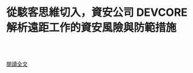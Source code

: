 # 從駭客思維切入，資安公司 DEVCORE 解析遠距工作的資安風險與防範措施

<!--more-->
<!--152-->
<br><br/>


[閱讀全文](https://buzzorange.com/techorange/2020/04/01/devcore-discuss-data-security/)



